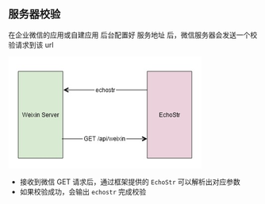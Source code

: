## 服务器校验

在企业微信的应用或自建应用 后台配置好 服务地址 后，微信服务器会发送一个校验请求到该 url

![echostr](img/echostr.jpg)

- 接收到微信 GET 请求后，通过框架提供的 `EchoStr` 可以解析出对应参数
- 如果校验成功，会输出 `echostr` 完成校验
